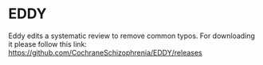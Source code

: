# EDDY
Eddy edits a systematic review to remove common typos.
For downloading it please follow this link: https://github.com/CochraneSchizophrenia/EDDY/releases
